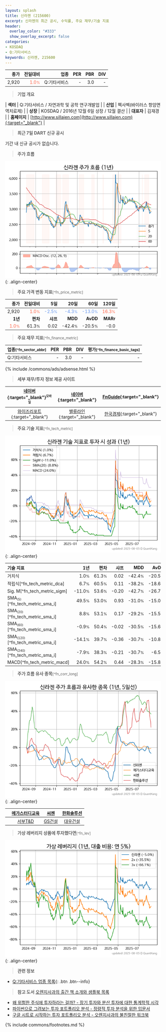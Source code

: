```yaml
---
layout: splash
title: 신라젠 (215600)
excerpt: 신라젠의 최근 공시, 수익률, 주요 재무/기술 지표
header:
  overlay_color: "#333"
  show_overlay_excerpt: false
categories:
- KOSDAQ
- Q:기타서비스
keywords: 신라젠, 215600
---
```


| **종가** | **전일대비** | **업종** | **PER** | **PBR** | **DIV** |
| -------: | -----------: | -------: | ------: | ------: | ------: |
| 2,920 | <span style="color: tomato">1.0<small>%</small></span> | Q:기타서비스 | - | 3.0 | - |

<!-- more -->


> **기업 개요**<a id="company"></a>

| <span style="white-space:nowrap;">**섹터**</span> | Q:기타서비스 / 자연과학 및 공학 연구개발업 |
| <span style="white-space:nowrap;">**산업**</span> | 펙사벡(바이러스 항암면역치료제) |
| <span style="white-space:nowrap;">**상장**</span> | KOSDAQ / 2016년 12월 6일 상장 / 12월 결산 |
| <span style="white-space:nowrap;">**대표자**</span> | 김재경 |
| <span style="white-space:nowrap;">**홈페이지**</span> | [http://www.sillajen.com](http://www.sillajen.com){:target="_blank"} |


> **최근 7일 DART 신규 공시**<a id="dart"></a>

기간 내 신규 공시가 없습니다.


> **주가 흐름**<a id="price"></a>

![215600](/stock/images/215600.png){: .align-center}


> **주요 가격 변동 지표**<small>[^fn_price_metric]</small>

| **종가** | **전일대비** | **5일** | **20일** | **60일** | **120일** |
| -------: | -----------: | ------: | -------: | -------: | --------: |
| 2,920 | <span style="color: tomato">1.0<small>%</small></span> | <span style="color: cornflowerblue">-2.5<small>%</small></span> | <span style="color: cornflowerblue">-4.3<small>%</small></span> | <span style="color: cornflowerblue">-13.0<small>%</small></span> | <span style="color: tomato">16.3<small>%</small></span> |
| **1년** | **편차** | **샤프** | **MDD** | **AvDD** | **MARr** |
| <span style="color: tomato">1.0<small>%</small></span> | 61.3<small>%</small> | 0.02 | -42.4<small>%</small> | -20.5<small>%</small> | -0.0 |


> **주요 재무 지표**<small>[^fn_finance_metric]</small>

| **업종**<small>[^fn_sector_abbr]</small> | **PER** | **PBR** | **DIV** | **평가**<small>[^fn_finance_basic_tags]</small> |
| :--------------------------------------- | ------: | ------: | ------: | ----------------------------------------------: |
| Q:기타서비스 | - | 3.0 | - | - |



{% include /commons/ads/adsense.html %}

> **세부 재무/투자 정보 제공 사이트**

| [네이버](https://m.stock.naver.com/domestic/stock/215600/finance/summary){:target="_blank"}<sup><small>모바일</small></sup> | [네이버](https://finance.naver.com/item/coinfo.naver?code=215600){:target="_blank"} | [FnGuide](https://comp.fnguide.com/SVO2/ASP/SVD_Invest.asp?gicode=A215600&MenuYn=Y){:target="_blank"} |
| :---: | :---: | :---: |
| [와이즈리포트](https://comp.wisereport.co.kr/company/c1040001.aspx?cmp_cd=215600){:target="_blank"} | [밸류라인](https://www.valueline.co.kr/finance/summary/215600){:target="_blank"} | [한국경제](https://markets.hankyung.com/stock/215600/financial-summary){:target="_blank"} |


> **주요 기술 지표**<small>[^fn_tech_metric]</small>


![215600](/stock/images/215600_tech.png){: .align-center}

| **기술 지표** | **1년** | **편차** | **샤프** | **MDD** | **AvDD** |
| :------------ | ------: | -----------: | -------: | ------: | -------: |
| 거치식 | 1.0<small>%</small> | 61.3<small>%</small> | 0.02 | -42.4<small>%</small> | -20.5<small>%</small> |
| 적립식[^fn_tech_metric_dca] | 6.7<small>%</small> | 60.5<small>%</small> | 0.11 | -38.2<small>%</small> | -18.6<small>%</small> |
| Sig. M[^fn_tech_metric_sigm] | -11.0<small>%</small> | 53.6<small>%</small> | -0.20 | -42.7<small>%</small> | -26.7<small>%</small> |
| SMA<small><sub>(5)</sub></small>[^fn_tech_metric_sma_i] | 49.5<small>%</small> | 53.0<small>%</small> | 0.93 | -31.0<small>%</small> | -15.0<small>%</small> |
| SMA<small><sub>(20)</sub></small>[^fn_tech_metric_sma_i] | 8.8<small>%</small> | 53.1<small>%</small> | 0.17 | -29.2<small>%</small> | -15.5<small>%</small> |
| SMA<small><sub>(60)</sub></small>[^fn_tech_metric_sma_i] | -0.9<small>%</small> | 50.4<small>%</small> | -0.02 | -30.5<small>%</small> | -15.6<small>%</small> |
| SMA<small><sub>(120)</sub></small>[^fn_tech_metric_sma_i] | -14.1<small>%</small> | 39.7<small>%</small> | -0.36 | -30.7<small>%</small> | -10.8<small>%</small> |
| SMA<small><sub>(240)</sub></small>[^fn_tech_metric_sma_i] | -7.9<small>%</small> | 38.3<small>%</small> | -0.21 | -30.7<small>%</small> | -6.5<small>%</small> |
| MACD[^fn_tech_metric_macd] | 24.0<small>%</small> | 54.2<small>%</small> | 0.44 | -28.3<small>%</small> | -15.8<small>%</small> |


> **주가 흐름 유사 종목**<a id="corr"></a><small>[^fn_corr_long]</small>

![215600](/stock/images/215600_corr.png){: .align-center}

|       | [메가스터디교육](/215200/) | [씨젠](/096530/) | [한화솔루션](/009830/) |
| :---: | :------------------------------------: | :------------------------------------: | :------------------------------------: |
|       | [서부T&D](/006730/) | [GS건설](/006360/) | [대우건설](/047040/) |


> **가상 레버리지 상품에 투자했다면**<a id="2x"></a><small>[^fn_lev]</small>

![215600](/stock/images/215600_2x.png){: .align-center}


> **관련 정보**

- [Q:기타서비스 업종 목록](/stats/sector/kosdaq_업종_기타서비스_종목/){: .btn .btn--info}

> **참고 도서** [오렌지사과의 출간 책 소개와 샘플북 목록](https://kongdori.tistory.com/691)

- [왜 위험한 주식에 투자하라는 걸까? - 장기 투자와 분산 투자에 대한 통계학적 시각](https://kongdori.tistory.com/421)
- [파이썬으로 그려보는 투자 포트폴리오 분석  - 정량적 투자 분석을 위한 입문서](https://kongdori.tistory.com/643)
- [구글 시트로 시작하는 투자 포트폴리오 분석 - 오렌지사과의 불친절한 워크북](https://kongdori.tistory.com/449)


{% include commons/footnotes.md %}
